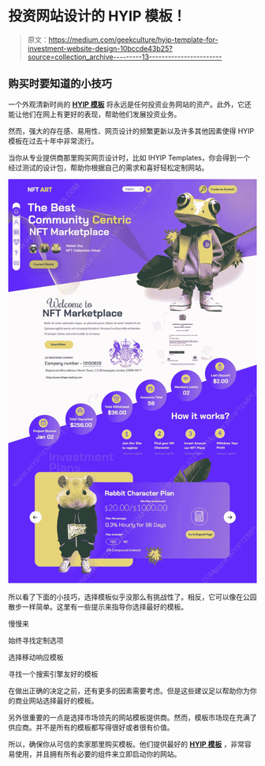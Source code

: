 # 投资网站设计的 HYIP 模板！

> 原文：<https://medium.com/geekculture/hyip-template-for-investment-website-design-10bccde43b25?source=collection_archive---------13----------------------->

## **购买时要知道的小技巧**

一个外观清新时尚的 [**HYIP 模板**](https://www.ihyiptemplates.com/) 将永远是任何投资业务网站的资产。此外，它还能让他们在网上有更好的表现，帮助他们发展投资业务。

然而，强大的存在感、易用性、网页设计的频繁更新以及许多其他因素使得 HYIP 模板在过去十年中非常流行。

当你从专业提供商那里购买网页设计时，比如 IHYIP Templates，你会得到一个经过测试的设计包，帮助你根据自己的需求和喜好轻松定制网站。

[![](img/bf2fe3e8282392049aadd536ce673a5f.png)](https://www.ihyiptemplates.com/unique-hyip-templates)

所以看了下面的小技巧，选择模板似乎没那么有挑战性了。相反，它可以像在公园散步一样简单。这里有一些提示来指导你选择最好的模板。

慢慢来

始终寻找定制选项

选择移动响应模板

寻找一个搜索引擎友好的模板

在做出正确的决定之前，还有更多的因素需要考虑。但是这些建议足以帮助你为你的商业网站选择最好的模板。

另外很重要的一点是选择市场领先的网站模板提供商。然而，模板市场现在充满了供应商。并不是所有的模板都写得很好或者很有价值。

所以，确保你从可信的卖家那里购买模板。他们提供最好的 [**HYIP 模板**](/geekculture/best-hyip-templates-for-your-investment-business-website-1c39e8692688) ，非常容易使用，并且拥有所有必要的组件来立即启动你的网站。